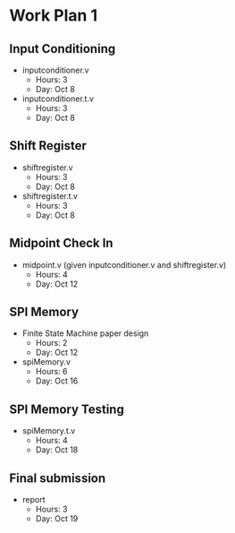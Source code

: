 # Work Plan 1

## Input Conditioning
* inputconditioner.v
  * Hours: 3
  * Day: Oct 8
* inputconditioner.t.v
  * Hours: 3
  * Day: Oct 8

## Shift Register
* shiftregister.v
  * Hours: 3
  * Day: Oct 8
* shiftregister.t.v
  * Hours: 3
  * Day: Oct 8

## Midpoint Check In
* midpoint.v (given inputconditioner.v and shiftregister.v)
  * Hours: 4
  * Day: Oct 12
  
## SPI Memory
* Finite State Machine paper design
  * Hours: 2
  * Day: Oct 12
* spiMemory.v
  * Hours: 6
  * Day: Oct 16

## SPI Memory Testing
* spiMemory.t.v
  * Hours: 4
  * Day: Oct 18

## Final submission
* report
  * Hours: 3
  * Day: Oct 19

